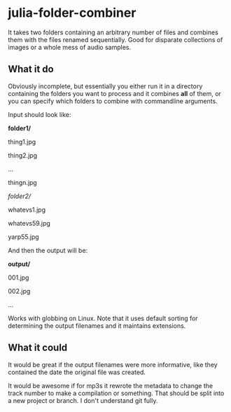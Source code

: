 # julia-folder-combiner
It takes two folders containing an arbitrary number of files and combines them with the files renamed sequentially. Good for disparate collections of images or a whole mess of audio samples.

## What it do

Obviously incomplete, but essentially you either run it in a directory containing the folders you want to process and it combines **all** of them, or you can specify which folders to combine with commandline arguments.

Input should look like:

**folder1/**

  thing1.jpg

  thing2.jpg
  
  ...
  
  thingn.jpg
  
*folder2/*
  
  whatevs1.jpg
  
  whatevs59.jpg
  
  yarp55.jpg
  
And then the output will be:

**output/**
  
  001.jpg
  
  002.jpg
  
  ...

Works with globbing on Linux. Note that it uses default sorting for determining the output filenames and it maintains extensions.

## What it could

It would be great if the output filenames were more informative, like they contained the date the original file was created.

It would be awesome if for mp3s it rewrote the metadata to change the track number to make a compilation or something. That should be split into a new project or branch. I don't understand git fully.